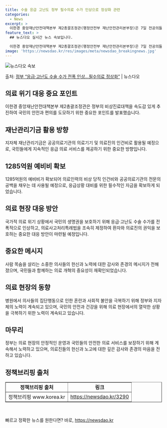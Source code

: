 ```yaml
---
title: 수술 응급 고난도 정부 필수의료 수가 인상으로 정상화 관련
categories:
  - News
excerpt: >
  이한경 중앙재난안전대책본부 제2총괄조정관(행정안전부 재난안전관리본부장)은 7일 전공의들의 이탈이 장기화됨에 …
feature_text: >
  ## 뉴스다오 실시간 뉴스 속보입니다.

  이한경 중앙재난안전대책본부 제2총괄조정관(행정안전부 재난안전관리본부장)은 7일 전공의들의 이탈이 장기화됨에 …
image: 'https://newsdao.kr/res/images/meta/newsdao_breakingnews.jpg'
---
```


![뉴스다오 속보](https://newsdao.kr/res/images/meta/newsdao_breakingnews.jpg)

<p>출처: <a href="https://newsdao.kr/3290" rel="dofollow">정부 “응급·고난도 수술 수가 전폭 인상…필수의료 정상화”</a> | 뉴스다오</p>

<h2 data-ke-size="size26">의료 위기 대응 중요 포인트</h2>
<p data-ke-size="size16">이한경 중앙재난안전대책본부 제2총괄조정관은 정부의 비상진료대책을 속도감 있게 추진하여 국민의 안전과 편의를 도모하기 위한 중요한 포인트를 발표했습니다.</p>

<h2 data-ke-size="size26">재난관리기금 활용 방향</h2>
<p data-ke-size="size16">지자체 재난관리기금은 공공의료기관의 의료기기 및 의료진의 인건비로 활용될 예정으로, 국민들에게 지속적인 응급 의료 서비스를 제공하기 위한 중요한 방향입니다.</p>

<h2 data-ke-size="size26">1285억원 예비비 확보</h2>
<p data-ke-size="size16">1285억원의 예비비가 확보되어 의료인력의 비상 당직 인건비와 공공의료기관의 전문의 공백을 채우는 데 사용될 예정으로, 응급상황 대비를 위한 필수적인 자금을 확보하게 되었습니다.</p>

<h2 data-ke-size="size26">의료 현장 대응 방안</h2>
<p data-ke-size="size16">국가적 의료 위기 상황에서 국민의 생명권을 보호하기 위해 응급·고난도 수술 수가를 전폭적으로 인상하고, 의료사고처리특례법을 조속히 제정하여 환자와 의료진의 권익을 보호하는 중요한 대응 방안이 마련될 예정입니다.</p>

<h2 data-ke-size="size26">중요한 메시지</h2>
<p data-ke-size="size16">사람 목숨을 살리는 소중한 의사들의 헌신과 노력에 대한 감사와 존경의 메시지가 전해졌으며, 국민들과 함께하는 의료 개혁의 중요성이 재확인되었습니다.</p>

<h2 data-ke-size="size26">의료 현장의 동향</h2>
<p data-ke-size="size16">병원에서 의사들의 집단행동으로 인한 혼란과 사회적 불안을 극복하기 위해 정부와 지자체의 노력이 계속되고 있으며, 국민의 안전과 건강을 위해 의료 현장에서의 열악한 상황을 극복하기 위한 노력이 계속되고 있습니다.</p>

<h2 data-ke-size="size26">마무리</h2>
<p data-ke-size="size16">정부는 의료 현장의 안정적인 운영과 국민들의 안전한 의료 서비스를 보장하기 위해 계속해서 노력하고 있으며, 의료진들의 헌신과 노고에 대한 깊은 감사와 존경의 마음을 전하고 있습니다.</p>

<h2 data-ke-size="size26">정책브리핑 출처</h2>
<table style="width: 100%;" border="1">
<tbody>
<tr>
<td style="text-align: center; height: 17px;"><b>정책브리핑 출처</b></td>
<td style="text-align: center; height: 17px;"><b>링크</b></td>
</tr>
<tr>
<td style="text-align: center; height: 17px;">정책브리핑 www.korea.kr</td>
<td style="text-align: center; height: 17px;"><a href="https://newsdao.kr/3290">https://newsdao.kr/3290</a></td>
</tr>
</tbody>
</table>
<p data-ke-size="size16">&nbsp;</p> 

빠르고 정확한 뉴스를 원한다면? 바로, <a href="https://newsdao.kr" rel="dofollow">https://newsdao.kr</a>



